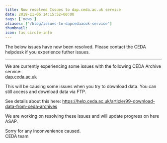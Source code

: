 ```yaml
---
title: Now resolved Issues to dap.ceda.ac.uk service
date: 2019-11-06 14:15:52+00:00
tags: ['news']
aliases: ['/blog/issues-to-dapcedaacuk-service']
thumbnail: 
icon: fas circle-info
---
```

The below issues have now been resolved. Please contact the CEDA helpdesk if you experience futher issues. 


-----------------------------------


We are currently experiencing some issues with the following CEDA Archive service:  
[dap.ceda.ac.uk](http://dap.ceda.ac.uk/)


This will be causing some issues when you try to download data. You can still access and download data via FTP.


See details about this here: <https://help.ceda.ac.uk/article/99-download-data-from-ceda-archives>


We are working on resolving these issues and will update progress on here ASAP.


Sorry for any inconvenience caused.  
CEDA team

